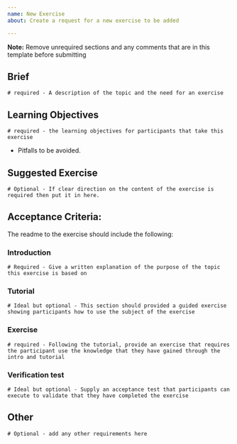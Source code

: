 ```yaml
---
name: New Exercise
about: Create a request for a new exercise to be added

---
```


**Note:** Remove unrequired sections and any comments that are in this template before submitting

## Brief
`# required - A description of the topic and the need for an exercise`

## Learning Objectives
`# required - the learning objectives for participants that take this exercise`
- Pitfalls to be avoided.

## Suggested Exercise
`# Optional - If clear direction on the content of the exercise is required then put it in here.`


## Acceptance Criteria:
The readme to the exercise should include the following:

### Introduction
`# Required - Give a written explanation of the purpose of the topic this exercise is based on`

### Tutorial
`# Ideal but optional - This section should provided a guided exercise showing participants how to use the subject of the exercise`

### Exercise
`# required - Following the tutorial, provide an exercise that requires the participant use the knowledge that they have gained through the intro and tutorial`

### Verification test
`# Ideal but optional - Supply an acceptance test that participants can execute to validate that they have completed the exercise`


## Other
`# Optional - add any other requirements here`
